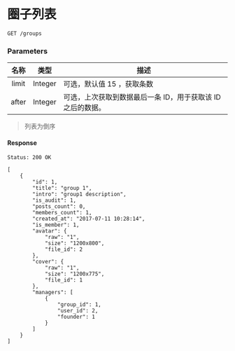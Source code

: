 # 圈子列表

```
GET /groups
```

### Parameters

| 名称 | 类型 | 描述 |
|:----:|:----:|----|
| limit | Integer | 可选，默认值 15 ，获取条数 |
| after | Integer | 可选，上次获取到数据最后一条 ID，用于获取该 ID 之后的数据。 |

> 列表为倒序

#### Response

```
Status: 200 OK
```
```json5
[
    {
        "id": 1,
        "title": "group 1",
        "intro": "group1 description",
        "is_audit": 1,
        "posts_count": 0,
        "members_count": 1,
        "created_at": "2017-07-11 10:28:14",
        "is_member": 1,
        "avatar": {
            "raw": "1",
            "size": "1200x800",
            "file_id": 2
        },
        "cover": {
            "raw": "1",
            "size": "1200x775",
            "file_id": 1
        },
        "managers": [
            {
                "group_id": 1,
                "user_id": 2,
                "founder": 1
            }
        ]
    }
]
```

